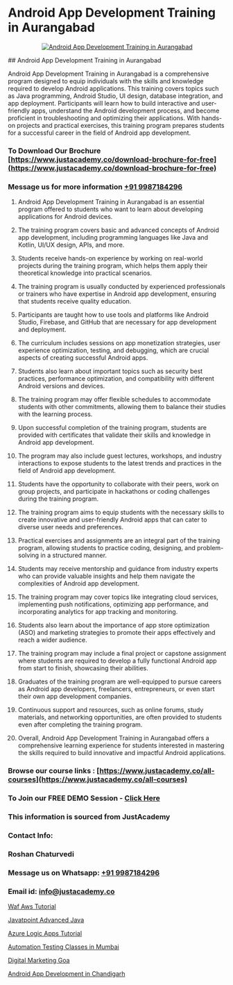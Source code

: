 # Android App Development Training in Aurangabad

<p align="center">
  <a href="https://justacademy.co/course-detail/android-app-development">
    <img src="https://justacademy.co/storage2/course_image/1676635923_course_image.webp" alt="Android App Development Training in Aurangabad">
  </a>
</p>
## Android App Development Training in Aurangabad

Android App Development Training in Aurangabad is a comprehensive program designed to equip individuals with the skills and knowledge required to develop Android applications. This training covers topics such as Java programming, Android Studio, UI design, database integration, and app deployment. Participants will learn how to build interactive and user-friendly apps, understand the Android development process, and become proficient in troubleshooting and optimizing their applications. With hands-on projects and practical exercises, this training program prepares students for a successful career in the field of Android app development.
### To Download Our Brochure [https://www.justacademy.co/download-brochure-for-free](https://www.justacademy.co/download-brochure-for-free)
### Message us for more information [+91 9987184296](https://api.whatsapp.com/send?phone=919987184296)
1) Android App Development Training in Aurangabad is an essential program offered to students who want to learn about developing applications for Android devices.

2) The training program covers basic and advanced concepts of Android app development, including programming languages like Java and Kotlin, UI/UX design, APIs, and more.

3) Students receive hands-on experience by working on real-world projects during the training program, which helps them apply their theoretical knowledge into practical scenarios.

4) The training program is usually conducted by experienced professionals or trainers who have expertise in Android app development, ensuring that students receive quality education.

5) Participants are taught how to use tools and platforms like Android Studio, Firebase, and GitHub that are necessary for app development and deployment.

6) The curriculum includes sessions on app monetization strategies, user experience optimization, testing, and debugging, which are crucial aspects of creating successful Android apps.

7) Students also learn about important topics such as security best practices, performance optimization, and compatibility with different Android versions and devices.

8) The training program may offer flexible schedules to accommodate students with other commitments, allowing them to balance their studies with the learning process.

9) Upon successful completion of the training program, students are provided with certificates that validate their skills and knowledge in Android app development.

10) The program may also include guest lectures, workshops, and industry interactions to expose students to the latest trends and practices in the field of Android app development.

11) Students have the opportunity to collaborate with their peers, work on group projects, and participate in hackathons or coding challenges during the training program.

12) The training program aims to equip students with the necessary skills to create innovative and user-friendly Android apps that can cater to diverse user needs and preferences.

13) Practical exercises and assignments are an integral part of the training program, allowing students to practice coding, designing, and problem-solving in a structured manner.

14) Students may receive mentorship and guidance from industry experts who can provide valuable insights and help them navigate the complexities of Android app development.

15) The training program may cover topics like integrating cloud services, implementing push notifications, optimizing app performance, and incorporating analytics for app tracking and monitoring.

16) Students also learn about the importance of app store optimization (ASO) and marketing strategies to promote their apps effectively and reach a wider audience.

17) The training program may include a final project or capstone assignment where students are required to develop a fully functional Android app from start to finish, showcasing their abilities.

18) Graduates of the training program are well-equipped to pursue careers as Android app developers, freelancers, entrepreneurs, or even start their own app development companies.

19) Continuous support and resources, such as online forums, study materials, and networking opportunities, are often provided to students even after completing the training program.

20) Overall, Android App Development Training in Aurangabad offers a comprehensive learning experience for students interested in mastering the skills required to build innovative and impactful Android applications.

### Browse our course links : [https://www.justacademy.co/all-courses](https://www.justacademy.co/all-courses) 
### To Join our FREE DEMO Session - [Click Here](https://www.justacademy.co/register-for-course-demo)


### This information is sourced from JustAcademy
### Contact Info:
### Roshan Chaturvedi
### Message us on Whatsapp: [+91 9987184296](https://api.whatsapp.com/send?phone=919987184296)
### Email id: [info@justacademy.co](mailto:info@justacademy.co)
                
[Waf Aws Tutorial](https://www.linkedin.com/pulse/waf-aws-tutorial-justacademy-kolkata-7lcve?trackingId=DNoLkYexdZ%2FvtxMOGi%2Fr6g%3D%3D&lipi=urn%3Ali%3Apage%3Ad_flagship3_company_admin%3BQDIjHgscSv%2BfE53RTIlzCA%3D%3D)

[Javatpoint Advanced Java](https://www.linkedin.com/pulse/javatpoint-advanced-java-justacademy-kolkata-wklxe?trackingId=ynzEZpttuiarEVCtD%2FFHig%3D%3D&lipi=urn%3Ali%3Apage%3Ad_flagship3_company_admin%3B57ggr4WVTUuBeEA%2FxPy55A%3D%3D)

[Azure Logic Apps Tutorial](https://medium.com/@mistersumit961/azure-logic-apps-tutorial-152b93dbbcc8)

[Automation Testing Classes in Mumbai](https://medium.com/@shivamja27/automation-testing-classes-in-mumbai-460272fb8f28)

[Digital Marketing Goa](https://justacademyin.github.io/justacademy/digital-marketing-goa)

[Android App Development in Chandigarh](https://justacademyin.github.io/justacademy/android-app-development-in-chandigarh)

